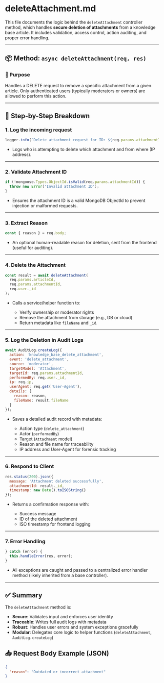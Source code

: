 # deleteAttachment.md

This file documents the logic behind the `deleteAttachment` controller method, which handles **secure deletion of attachments** from a knowledge base article. It includes validation, access control, action auditing, and proper error handling.

---

## 📦 Method: `async deleteAttachment(req, res)`

### 🔐 Purpose
Handles a DELETE request to remove a specific attachment from a given article. Only authenticated users (typically moderators or owners) are allowed to perform this action.

---

## 🧩 Step-by-Step Breakdown

### 1. **Log the incoming request**
```js
logger.info(`Delete attachment request for ID: ${req.params.attachmentId} from IP: ${req.ip}`);
````

* Logs who is attempting to delete which attachment and from where (IP address).

---

### 2. **Validate Attachment ID**

```js
if (!mongoose.Types.ObjectId.isValid(req.params.attachmentId)) {
  throw new Error('Invalid attachment ID');
}
```

* Ensures the attachment ID is a valid MongoDB ObjectId to prevent injection or malformed requests.

---

### 3. **Extract Reason**

```js
const { reason } = req.body;
```

* An optional human-readable reason for deletion, sent from the frontend (useful for auditing).

---

### 4. **Delete the Attachment**

```js
const result = await deleteAttachment(
  req.params.articleId,
  req.params.attachmentId,
  req.user._id
);
```

* Calls a service/helper function to:

  * Verify ownership or moderator rights
  * Remove the attachment from storage (e.g., DB or cloud)
  * Return metadata like `fileName` and `_id`.

---

### 5. **Log the Deletion in Audit Logs**

```js
await AuditLog.createLog({
  action: 'knowledge_base_delete_attachment',
  event: 'delete_attachment',
  source: 'moderator',
  targetModel: 'Attachment',
  targetId: req.params.attachmentId,
  performedBy: req.user._id,
  ip: req.ip,
  userAgent: req.get('User-Agent'),
  details: {
    reason: reason,
    fileName: result.fileName
  }
});
```

* Saves a detailed audit record with metadata:

  * Action type (`delete_attachment`)
  * Actor (`performedBy`)
  * Target (`Attachment` model)
  * Reason and file name for traceability
  * IP address and User-Agent for forensic tracking

---

### 6. **Respond to Client**

```js
res.status(200).json({
  message: 'Attachment deleted successfully',
  attachmentId: result._id,
  timestamp: new Date().toISOString()
});
```

* Returns a confirmation response with:

  * Success message
  * ID of the deleted attachment
  * ISO timestamp for frontend logging

---

### 7. **Error Handling**

```js
} catch (error) {
  this.handleError(res, error);
}
```

* All exceptions are caught and passed to a centralized error handler method (likely inherited from a base controller).

---

## ✅ Summary

The `deleteAttachment` method is:

* **Secure**: Validates input and enforces user identity
* **Traceable**: Writes full audit logs with metadata
* **Robust**: Handles user errors and system exceptions gracefully
* **Modular**: Delegates core logic to helper functions (`deleteAttachment`, `AuditLog.createLog`)


## 📥 Request Body Example (JSON)
```json
{
  "reason": "Outdated or incorrect attachment"
}
